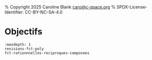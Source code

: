 % Copyright 2025 Caroline Blank <caro@c-space.org>
% SPDX-License-Identifier: CC-BY-NC-SA-4.0

# Objectifs

```{toctree}
:maxdepth: 1
revisions-fct-poly
fct-rationnnelles-reciproques-composees
```
